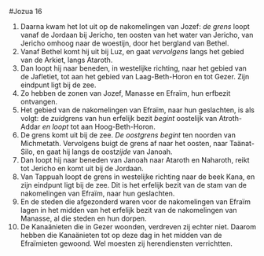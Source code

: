 #Jozua 16
1. Daarna kwam het lot uit op de nakomelingen van Jozef: *de grens* loopt vanaf de Jordaan bij Jericho, ten oosten van het water van Jericho, van Jericho omhoog naar de woestijn, door het bergland van Bethel.
2. Vanaf Bethel komt hij uit bij Luz, en gaat *vervolgens* langs het gebied van de Arkiet, langs Ataroth.
3. Dan loopt hij naar beneden, in westelijke richting, naar het gebied van de Jafletiet, tot aan het gebied van Laag-Beth-Horon en tot Gezer. Zijn eindpunt ligt bij de zee.
4. Zo hebben de zonen van Jozef, Manasse en Efraïm, hun erfbezit ontvangen.
5. Het gebied van de nakomelingen van Efraïm, naar hun geslachten, is als volgt: de *zuid*grens van hun erfelijk bezit *begint* oostelijk van Atroth-Addar *en loopt* tot aan Hoog-Beth-Horon.
6. De grens komt uit bij de zee. *De oostgrens begint* ten noorden van Michmetath. Vervolgens buigt de grens af naar het oosten, naar Taänat-Silo, en gaat hij langs de oost*zijde* van Janoah.
7. Dan loopt hij naar beneden van Janoah naar Ataroth en Naharoth, reikt tot Jericho en komt uit bij de Jordaan.
8. Van Tappuah loopt de grens in westelijke richting naar de beek Kana, en zijn eindpunt ligt bij de zee. Dit is het erfelijk bezit van de stam van de nakomelingen van Efraïm, naar hun geslachten.
9. En de steden die afgezonderd waren voor de nakomelingen van Efraïm lagen in het midden van het erfelijk bezit van de nakomelingen van Manasse, al die steden en hun dorpen.
10. De Kanaänieten die in Gezer woonden, verdreven zij echter niet. Daarom hebben die Kanaänieten tot op deze dag in het midden van de Efraïmieten gewoond. Wel moesten zij herendiensten verrichtten.
